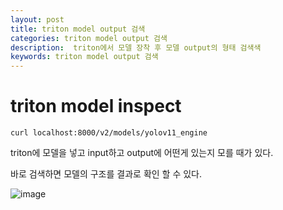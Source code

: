 ```yaml
---
layout: post
title: triton model output 검색
categories: triton model output 검색
description:  triton에서 모델 장착 후 모델 output의 형태 검색색
keywords: triton model output 검색
---
```


# triton model inspect

~~~
curl localhost:8000/v2/models/yolov11_engine
~~~

triton에 모델을 넣고 input하고 output에 어떤게 있는지 모를 때가 있다.

바로 검색하면 모델의 구조를 결과로 확인 할 수 있다.

![image](https://github.com/user-attachments/assets/d035ea51-82cb-4ade-945f-07aed8633141)